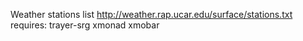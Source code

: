 Weather stations list http://weather.rap.ucar.edu/surface/stations.txt
requires:
        trayer-srg
        xmonad
        xmobar
